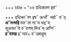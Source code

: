 +++
title = "०४ दधिक्राव्ण इष"

+++
दधिक्रा᳓व्ण इष᳓ ऊर्जो᳓ महो᳓ य᳓द्  
**अ᳓मन्महि** मरु᳓तां ना᳓म भद्र᳓म्  
सुअस्त᳓ये व᳓रुणम् मित्र᳓म् अग्निं᳓  
**ह᳓वामह** इ᳓न्दरं+ व᳓ज्रबाहुम्